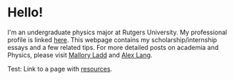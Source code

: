 # Hello!
I'm an undergraduate physics major at Rutgers University. My professional profile is linked [here](https://www.linkedin.com/in/eeshgupta/). This webpage contains my scholarship/internship essays and a few related tips. For more detailed posts on academia and Physics, please visit [Mallory Ladd](http://www.malloryladd.com/) and [Alex Lang](https://www.alexhunterlang.com/home).

Test: Link to a page with [resources](./pages/resources.html).

